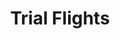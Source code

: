 ---
layout: page
permalink: /trialflights/
title: Trial Flights
tagline: Trial Flights with Redhill Aviation
tags: [trial flight, redhill, flying]
modified: 9-9-2013
---
